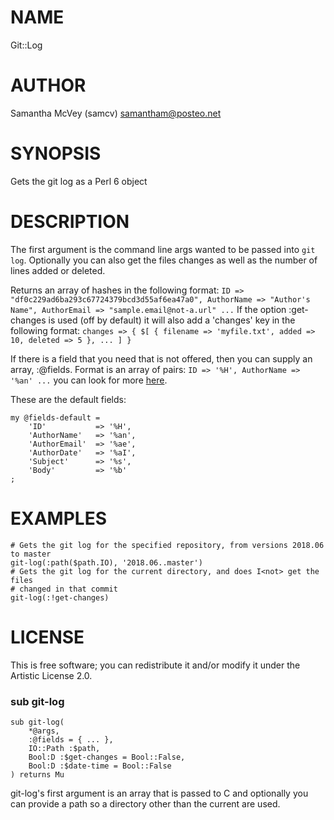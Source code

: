 NAME
====

Git::Log

AUTHOR
======

Samantha McVey (samcv) <samantham@posteo.net>

SYNOPSIS
========

Gets the git log as a Perl 6 object

DESCRIPTION
===========

The first argument is the command line args wanted to be passed into `git log`. Optionally you can also get the files changes as well as the number of lines added or deleted.

Returns an array of hashes in the following format: `ID => "df0c229ad6ba293c67724379bcd3d55af6ea47a0", AuthorName => "Author's Name", AuthorEmail => "sample.email@not-a.url" ...` If the option :get-changes is used (off by default) it will also add a 'changes' key in the following format: `changes => { $[ { filename => 'myfile.txt', added => 10, deleted => 5 }, ... ] }`

If there is a field that you need that is not offered, then you can supply an array, :@fields. Format is an array of pairs: `ID => '%H', AuthorName => '%an' ...` you can look for more [here](https://git-scm.com/docs/pretty-formats).

These are the default fields:

```perl6
my @fields-default =
    'ID'           => '%H',
    'AuthorName'   => '%an',
    'AuthorEmail'  => '%ae',
    'AuthorDate'   => '%aI',
    'Subject'      => '%s',
    'Body'         => '%b'
;
```

EXAMPLES
========

```perl6
# Gets the git log for the specified repository, from versions 2018.06 to master
git-log(:path($path.IO), '2018.06..master')
# Gets the git log for the current directory, and does I<not> get the files
# changed in that commit
git-log(:!get-changes)
```

LICENSE
=======

This is free software; you can redistribute it and/or modify it under the Artistic License 2.0.

### sub git-log

```perl6
sub git-log(
    *@args,
    :@fields = { ... },
    IO::Path :$path,
    Bool:D :$get-changes = Bool::False,
    Bool:D :$date-time = Bool::False
) returns Mu
```

git-log's first argument is an array that is passed to C<git log> and optionally you can provide a path so a directory other than the current are used.

